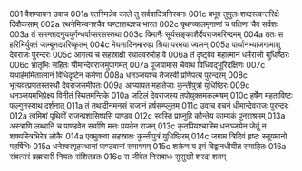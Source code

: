 001	वैशम्पायन उवाच
001a	एतस्मिन्नेव काले तु सर्ववादित्रनिस्वनः
001c	बभूव तुमुलः शब्दस्त्वन्तरिक्षे दिवौकसाम्
002a	रथनेमिस्वनश्चैव घण्टाशब्दश्च भारत
002c	पृथग्व्यालमृगाणां च पक्षिणां चैव सर्वशः
003a	तं समन्तादनुययुर्गन्धर्वाप्सरसस्तथा
003c	विमानैः सूर्यसङ्काशैर्देवराजमरिन्दमम्
004a	ततः स हरिभिर्युक्तं जाम्बूनदपरिष्कृतम्
004c	मेघनादिनमारुह्य श्रिया परमया ज्वलन्
005a	पार्थानभ्याजगामाशु देवराजः पुरन्दरः
005c	आगत्य च सहस्राक्षो रथादवरुरोह वै
006a	तं दृष्ट्वैव महात्मानं धर्मराजो युधिष्ठिरः
006c	भ्रातृभिः सहितः श्रीमान्देवराजमुपागमत्
007a	पूजयामास चैवाथ विधिवद्भूरिदक्षिणः
007c	यथार्हममितात्मानं विधिदृष्टेन कर्मणा
008a	धनञ्जयश्च तेजस्वी प्रणिपत्य पुरन्दरम्
008c	भृत्यवत्प्रणतस्तस्थौ देवराजसमीपतः
009a	आप्यायत महातेजाः कुन्तीपुत्रो युधिष्ठिरः
009c	धनञ्जयमभिप्रेक्ष्य विनीतं स्थितमन्तिके
010a	जटिलं देवराजस्य तपोयुक्तमकल्मषम्
010c	हर्षेण महताविष्टः फल्गुनस्याथ दर्शनात्
011a	तं तथादीनमनसं राजानं हर्षसम्प्लुतम्
011c	उवाच वचनं धीमान्देवराजः पुरन्दरः
012a	त्वमिमां पृथिवीं राजन्प्रशासिष्यसि पाण्डव
012c	स्वस्ति प्राप्नुहि कौन्तेय काम्यकं पुनराश्रमम्
013a	अस्त्राणि लब्धानि च पाण्डवेन सर्वाणि मत्तः प्रयतेन राजन्
013c	कृतप्रियश्चास्मि धनञ्जयेन जेतुं न शक्यस्त्रिभिरेष लोकैः
014a	एवमुक्त्वा सहस्राक्षः कुन्तीपुत्रं युधिष्ठिरम्
014c	जगाम त्रिदिवं हृष्टः स्तूयमानो महर्षिभिः
015a	धनेश्वरगृहस्थानां पाण्डवानां समागमम्
015c	शक्रेण य इमं विद्वानधीयीत समाहितः
016a	संवत्सरं ब्रह्मचारी नियतः संशितव्रतः
016c	स जीवेत निराबाधः सुसुखी शरदां शतम्

